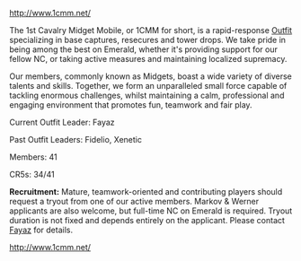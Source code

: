 [<http://www.1cmm.net/>](http://www.1cmm.net/)

The 1st Cavalry Midget Mobile, or 1CMM for short, is a rapid-response
[Outfit](../../terminology/Outfit.md) specializing in base captures, resecures and
tower drops. We take pride in being among the best on Emerald, whether it's
providing support for our fellow NC, or taking active measures and maintaining
localized supremacy.

Our members, commonly known as Midgets, boast a wide variety of diverse talents
and skills. Together, we form an unparalleled small force capable of tackling
enormous challenges, whilst maintaining a calm, professional and engaging
environment that promotes fun, teamwork and fair play.

Current Outfit Leader: Fayaz

Past Outfit Leaders: Fidelio, Xenetic

Members: 41

CR5s: 34/41

**Recruitment:** Mature, teamwork-oriented and contributing players should
request a tryout from one of our active members. Markov & Werner applicants are
also welcome, but full-time NC on Emerald is required. Tryout duration is not
fixed and depends entirely on the applicant. Please contact
[Fayaz](mailto:fayaz.md@1cmm.net) for details.

[<http://www.1cmm.net/>](http://www.1cmm.net/)
